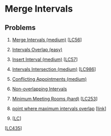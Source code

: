 # Merge Intervals

## Problems

1. [Merge Intervals (medium)]()
[[LC56](https://leetcode.com/problems/merge-intervals/)]
1. [Intervals Overlap (easy)]()
1. [Insert Interval (medium)]()
[[LC57](https://leetcode.com/problems/insert-interval/)]
1. [Intervals Intersection (medium)]()
[[LC986](https://leetcode.com/problems/interval-list-intersections/)]
1. [Conflicting Appointments (medium)]()
1. [Non-overlapping Intervals]()
1. [Minimum Meeting Rooms (hard)]()
[[LC253](https://leetcode.com/problems/meeting-rooms-ii/)]
1. [point where maximum intervals overlap]()
[[link](https://www.geeksforgeeks.org/find-the-point-where-maximum-intervals-overlap/)]



1. []()
[[LC]()]

[[LC435](https://leetcode.com/problems/non-overlapping-intervals/)]